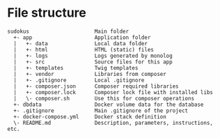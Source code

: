 # File structure

    sudokus                     Main folder
      +- app                    Application folder
      |   +- data               Local data folder
      |   +- html               HTML (static) files
      |   +- logs               Logs generated by monolog
      |   +- src                Source files for this app
      |   +- templates          Twig templates
      |   +- vendor             Libraries from composer
      |   +- .gitignore         Local .gitignore
      |   +- composer.json      Composer required libraries
      |   +- composer.lock      Composer lock file with installed libs
      |   \- composer.sh        Use this for composer operations
      +- dbdata                 Docker volume data for the database
      +- .gitignore             Main .gitignore of the project
      +- docker-compose.yml     Docker stack definition
      \- README.md              Description, parameters, instructions, etc.